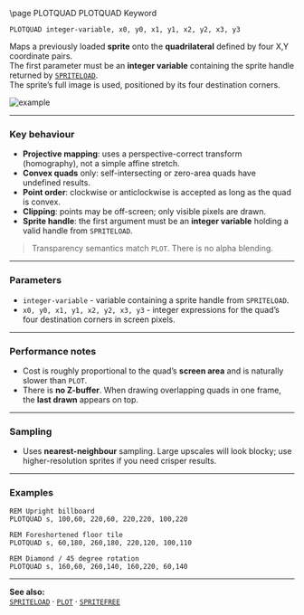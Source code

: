 \page PLOTQUAD PLOTQUAD Keyword
```basic
PLOTQUAD integer-variable, x0, y0, x1, y1, x2, y2, x3, y3
```

Maps a previously loaded **sprite** onto the **quadrilateral** defined by four X,Y coordinate pairs.  
The first parameter must be an **integer variable** containing the sprite handle returned by [`SPRITELOAD`](https://github.com/brainboxdotcc/retro-rocket/wiki/SPRITELOAD).  
The sprite’s full image is used, positioned by its four destination corners.

![example](https://github.com/user-attachments/assets/d6ae6888-46db-42ee-be95-d96c888dc1b5)

---

### Key behaviour

- **Projective mapping**: uses a perspective-correct transform (homography), not a simple affine stretch.
- **Convex quads** only: self-intersecting or zero-area quads have undefined results.
- **Point order**: clockwise or anticlockwise is accepted as long as the quad is convex.
- **Clipping**: points may be off-screen; only visible pixels are drawn.
- **Sprite handle**: the first argument must be an **integer variable** holding a valid handle from `SPRITELOAD`.


> Transparency semantics match `PLOT`. There is no alpha blending.

---

### Parameters

- `integer-variable` - variable containing a sprite handle from `SPRITELOAD`.
- `x0, y0, x1, y1, x2, y2, x3, y3` - integer expressions for the quad’s four destination corners in screen pixels.

---

### Performance notes

- Cost is roughly proportional to the quad’s **screen area** and is naturally slower than `PLOT`.
- There is **no Z-buffer**. When drawing overlapping quads in one frame, the **last drawn** appears on top.

---

### Sampling

- Uses **nearest-neighbour** sampling. Large upscales will look blocky; use higher-resolution sprites if you need crisper results.

---

### Examples

```basic
REM Upright billboard
PLOTQUAD s, 100,60, 220,60, 220,220, 100,220

REM Foreshortened floor tile
PLOTQUAD s, 60,180, 260,180, 220,120, 100,110

REM Diamond / 45 degree rotation
PLOTQUAD s, 160,60, 260,140, 160,220, 60,140
```

---

**See also:**  
[`SPRITELOAD`](https://github.com/brainboxdotcc/retro-rocket/wiki/SPRITELOAD) ·
[`PLOT`](https://github.com/brainboxdotcc/retro-rocket/wiki/PLOT) ·
[`SPRITEFREE`](https://github.com/brainboxdotcc/retro-rocket/wiki/SPRITEFREE)
